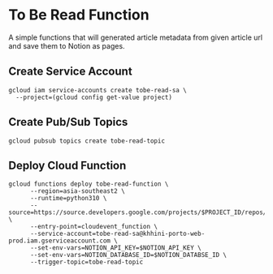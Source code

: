# To Be Read Function

A simple functions that will generated article metadata from given article url and save them to Notion as pages.

## Create Service Account
```
gcloud iam service-accounts create tobe-read-sa \
  --project=(gcloud config get-value project)

```
## Create Pub/Sub Topics
```
gcloud pubsub topics create tobe-read-topic
```
## Deploy Cloud Function
```
gcloud functions deploy tobe-read-function \
      --region=asia-southeast2 \
      --runtime=python310 \
      --source=https://source.developers.google.com/projects/$PROJECT_ID/repos/$REPOSITORY_NAME \
      --entry-point=cloudevent_function \
      --service-account=tobe-read-sa@khhini-porto-web-prod.iam.gserviceaccount.com \
      --set-env-vars=NOTION_API_KEY=$NOTION_API_KEY \
      --set-env-vars=NOTION_DATABASE_ID=$NOTION_DATABSE_ID \
      --trigger-topic=tobe-read-topic
```